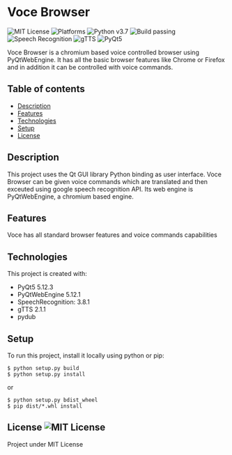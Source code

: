 # Voce Browser
![MIT License](https://img.shields.io/github/license/trabdlkarim/voce-browser) ![Platforms](https://img.shields.io/powershellgallery/p/DNS.1.1.1.1)
![Python v3.7](https://img.shields.io/github/pipenv/locked/python-version/metabolize/rq-dashboard-on-heroku) ![Build passing](https://img.shields.io/github/workflow/status/actions/toolkit/Main%20workflow) ![Speech Recognition](https://img.shields.io/badge/speech-recognition-important) ![gTTS](https://img.shields.io/badge/gTTS-2.1.1-blueviolet) ![PyQt5](https://img.shields.io/badge/PyQt5-5.12.3-red)


Voce Browser is a chromium based voice controlled browser using PyQtWebEngine. It has all the basic browser features like Chrome or Firefox and in addition it can be controlled with voice commands.

## Table of contents
* [Description](#description)
* [Features](#features)
* [Technologies](#technologies)
* [Setup](#setup)
* [License](#license)

## Description
This project uses the Qt GUI library Python binding as user interface. Voce Browser can be given voice commands which are translated and then exceuted using google speech recognition API. Its web engine is PyQtWebEngine, a chromium based engine.

## Features
Voce has all standard browser features and voice commands capabilities

## Technologies
This project is created with:
* PyQt5 5.12.3
* PyQtWebEngine 5.12.1
* SpeechRecognition: 3.8.1
* gTTS 2.1.1
* pydub
	
## Setup
To run this project, install it locally using python or pip:

```
$ python setup.py build
$ python setup.py install

```

or

```
$ python setup.py bdist_wheel
$ pip dist/*.whl install

```
## License ![MIT License](https://img.shields.io/github/license/trabdlkarim/voce-browser)
Project under MIT License
